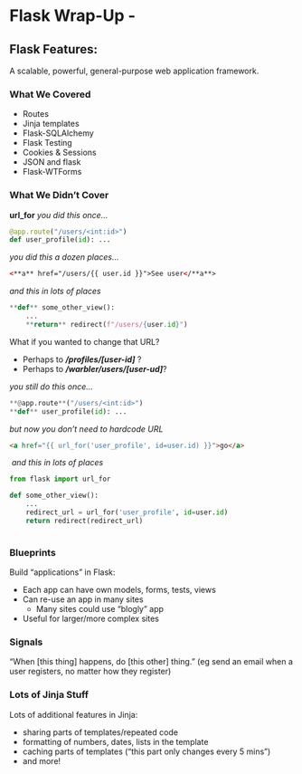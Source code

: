 # Flask Wrap-Up -

## Flask Features:
A scalable, powerful, general-purpose web application framework.

### What We Covered
- Routes
- Jinja templates
- Flask-SQLAlchemy
- Flask Testing
- Cookies & Sessions
- JSON and flask
- Flask-WTForms

### What We Didn’t Cover
**url_for**
*you did this once…*
```py
@app.route("/users/<int:id>")
def user_profile(id): ...
```

*you did this a dozen places…*
```html
<**a** href="/users/{{ user.id }}">See user</**a**>
```

*and this in lots of places*
```py
**def** some_other_view():
    ...
    **return** redirect(f"/users/{user.id}")
```

What if you wanted to change that URL?
- Perhaps to ***/profiles/[user-id]*** ?
- Perhaps to ***/warbler/users/[user-ud]***?

*you still do this once…*
```py
**@app.route**("/users/<int:id>")
**def** user_profile(id): ...
```

*but now you don’t need to hardcode URL*
```html
<a href="{{ url_for('user_profile', id=user.id) }}">go</a>
```

​
*and this in lots of places*
```py
from flask import url_for

def some_other_view():
    ...
    redirect_url = url_for('user_profile', id=user.id)
    return redirect(redirect_url)
​
```

### Blueprints
Build “applications” in Flask:
- Each app can have own models, forms, tests, views
- Can re-use an app in many sites
    - Many sites could use “blogly” app
- Useful for larger/more complex sites

### Signals
“When [this thing] happens, do [this other] thing.”
(eg send an email when a user registers, no matter how they register)

### Lots of Jinja Stuff
Lots of additional features in Jinja:
- sharing parts of templates/repeated code
- formatting of numbers, dates, lists in the template
- caching parts of templates (“this part only changes every 5 mins”)
- and more!